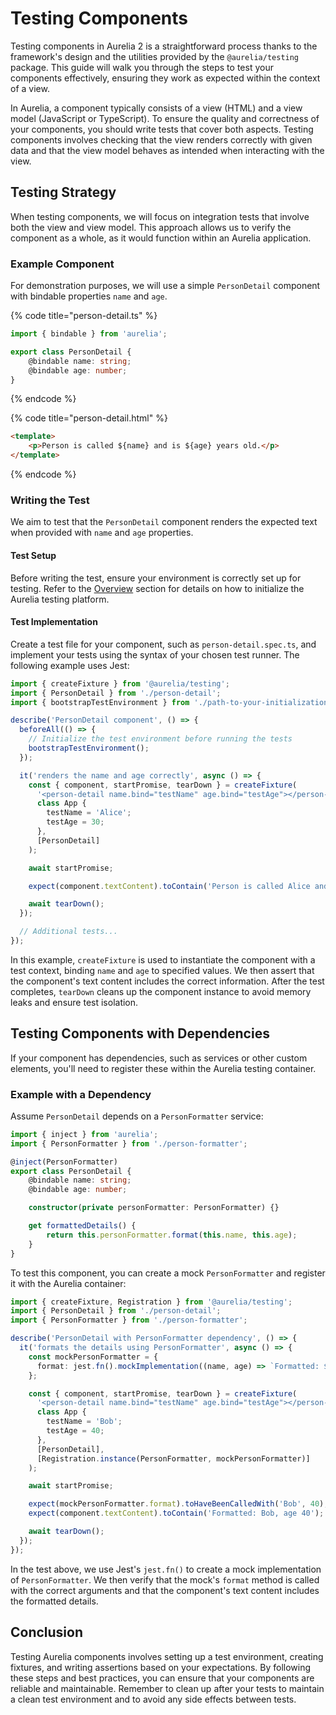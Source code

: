 # Testing Components

Testing components in Aurelia 2 is a straightforward process thanks to the framework's design and the utilities provided by the `@aurelia/testing` package. This guide will walk you through the steps to test your components effectively, ensuring they work as expected within the context of a view.

In Aurelia, a component typically consists of a view (HTML) and a view model (JavaScript or TypeScript). To ensure the quality and correctness of your components, you should write tests that cover both aspects. Testing components involves checking that the view renders correctly with given data and that the view model behaves as intended when interacting with the view.

## Testing Strategy

When testing components, we will focus on integration tests that involve both the view and view model. This approach allows us to verify the component as a whole, as it would function within an Aurelia application.

### Example Component

For demonstration purposes, we will use a simple `PersonDetail` component with bindable properties `name` and `age`.

{% code title="person-detail.ts" %}
```typescript
import { bindable } from 'aurelia';

export class PersonDetail {
    @bindable name: string;
    @bindable age: number;
}
```
{% endcode %}

{% code title="person-detail.html" %}
```html
<template>
    <p>Person is called ${name} and is ${age} years old.</p>
</template>
```
{% endcode %}

### Writing the Test

We aim to test that the `PersonDetail` component renders the expected text when provided with `name` and `age` properties.

#### Test Setup

Before writing the test, ensure your environment is correctly set up for testing. Refer to the [Overview](developer-guides/testing/overview.md) section for details on how to initialize the Aurelia testing platform.

#### Test Implementation

Create a test file for your component, such as `person-detail.spec.ts`, and implement your tests using the syntax of your chosen test runner. The following example uses Jest:

```typescript
import { createFixture } from '@aurelia/testing';
import { PersonDetail } from './person-detail';
import { bootstrapTestEnvironment } from './path-to-your-initialization-code';

describe('PersonDetail component', () => {
  beforeAll(() => {
    // Initialize the test environment before running the tests
    bootstrapTestEnvironment();
  });

  it('renders the name and age correctly', async () => {
    const { component, startPromise, tearDown } = createFixture(
      '<person-detail name.bind="testName" age.bind="testAge"></person-detail>',
      class App {
        testName = 'Alice';
        testAge = 30;
      },
      [PersonDetail]
    );

    await startPromise;

    expect(component.textContent).toContain('Person is called Alice and is 30 years old.');

    await tearDown();
  });

  // Additional tests...
});
```

In this example, `createFixture` is used to instantiate the component with a test context, binding `name` and `age` to specified values. We then assert that the component's text content includes the correct information. After the test completes, `tearDown` cleans up the component instance to avoid memory leaks and ensure test isolation.

## Testing Components with Dependencies

If your component has dependencies, such as services or other custom elements, you'll need to register these within the Aurelia testing container.

### Example with a Dependency

Assume `PersonDetail` depends on a `PersonFormatter` service:

```typescript
import { inject } from 'aurelia';
import { PersonFormatter } from './person-formatter';

@inject(PersonFormatter)
export class PersonDetail {
    @bindable name: string;
    @bindable age: number;

    constructor(private personFormatter: PersonFormatter) {}

    get formattedDetails() {
        return this.personFormatter.format(this.name, this.age);
    }
}
```

To test this component, you can create a mock `PersonFormatter` and register it with the Aurelia container:

```typescript
import { createFixture, Registration } from '@aurelia/testing';
import { PersonDetail } from './person-detail';
import { PersonFormatter } from './person-formatter';

describe('PersonDetail with PersonFormatter dependency', () => {
  it('formats the details using PersonFormatter', async () => {
    const mockPersonFormatter = {
      format: jest.fn().mockImplementation((name, age) => `Formatted: ${name}, age ${age}`),
    };

    const { component, startPromise, tearDown } = createFixture(
      '<person-detail name.bind="testName" age.bind="testAge"></person-detail>',
      class App {
        testName = 'Bob';
        testAge = 40;
      },
      [PersonDetail],
      [Registration.instance(PersonFormatter, mockPersonFormatter)]
    );

    await startPromise;

    expect(mockPersonFormatter.format).toHaveBeenCalledWith('Bob', 40);
    expect(component.textContent).toContain('Formatted: Bob, age 40');

    await tearDown();
  });
});
```

In the test above, we use Jest's `jest.fn()` to create a mock implementation of `PersonFormatter`. We then verify that the mock's `format` method is called with the correct arguments and that the component's text content includes the formatted details.

## Conclusion

Testing Aurelia components involves setting up a test environment, creating fixtures, and writing assertions based on your expectations. By following these steps and best practices, you can ensure that your components are reliable and maintainable. Remember to clean up after your tests to maintain a clean test environment and to avoid any side effects between tests.

